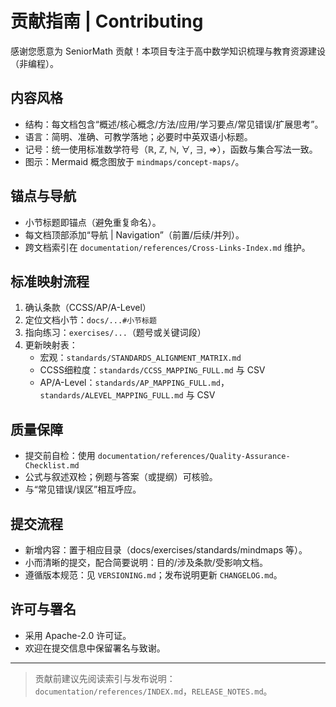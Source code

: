 # 贡献指南 | Contributing

感谢您愿意为 SeniorMath 贡献！本项目专注于高中数学知识梳理与教育资源建设（非编程）。

## 内容风格

- 结构：每文档包含“概述/核心概念/方法/应用/学习要点/常见错误/扩展思考”。
- 语言：简明、准确、可教学落地；必要时中英双语小标题。
- 记号：统一使用标准数学符号（ℝ, ℤ, ℕ, ∀, ∃, ⇒），函数与集合写法一致。
- 图示：Mermaid 概念图放于 `mindmaps/concept-maps/`。

## 锚点与导航

- 小节标题即锚点（避免重复命名）。
- 每文档顶部添加“导航 | Navigation”（前置/后续/并列）。
- 跨文档索引在 `documentation/references/Cross-Links-Index.md` 维护。

## 标准映射流程

1. 确认条款（CCSS/AP/A-Level）
2. 定位文档小节：`docs/...#小节标题`
3. 指向练习：`exercises/...`（题号或关键词段）
4. 更新映射表：
   - 宏观：`standards/STANDARDS_ALIGNMENT_MATRIX.md`
   - CCSS细粒度：`standards/CCSS_MAPPING_FULL.md` 与 CSV
   - AP/A-Level：`standards/AP_MAPPING_FULL.md`，`standards/ALEVEL_MAPPING_FULL.md` 与 CSV

## 质量保障

- 提交前自检：使用 `documentation/references/Quality-Assurance-Checklist.md`
- 公式与叙述双检；例题与答案（或提纲）可核验。
- 与“常见错误/误区”相互呼应。

## 提交流程

- 新增内容：置于相应目录（docs/exercises/standards/mindmaps 等）。
- 小而清晰的提交，配合简要说明：目的/涉及条款/受影响文档。
- 遵循版本规范：见 `VERSIONING.md`；发布说明更新 `CHANGELOG.md`。

## 许可与署名

- 采用 Apache-2.0 许可证。
- 欢迎在提交信息中保留署名与致谢。

---
> 贡献前建议先阅读索引与发布说明：`documentation/references/INDEX.md`，`RELEASE_NOTES.md`。
